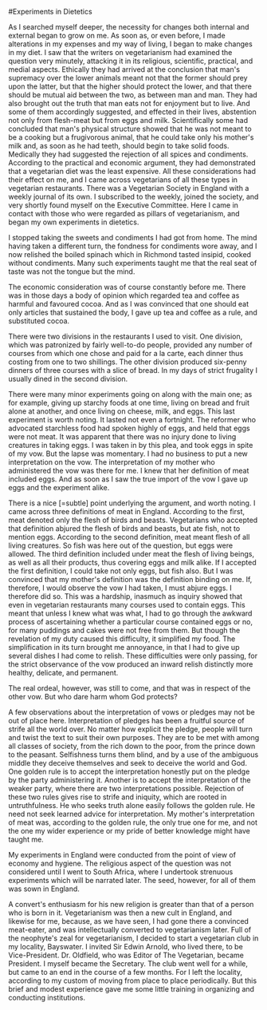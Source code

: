 #Experiments in Dietetics

As I searched myself deeper, the necessity for changes both internal and external began to grow on me. As soon as, or even before, I made alterations in my expenses and my way of living, I began to make changes in my diet. I saw that the writers on vegetarianism had examined the question very minutely, attacking it in its religious, scientific, practical, and medial aspects. Ethically they had arrived at the conclusion that man's supremacy over the lower animals meant not that the former should prey upon the latter, but that the higher should protect the lower, and that there should be mutual aid between the two, as between man and man. They had also brought out the truth that man eats not for enjoyment but to live. And some of them accordingly suggested, and effected in their lives, abstention not only from flesh-meat but from eggs and milk. Scientifically some had concluded that man's physical structure showed that he was not meant to be a cooking but a frugivorous animal, that he could take only his mother's milk and, as soon as he had teeth, should begin to take solid foods. Medically they had suggested the rejection of all spices and condiments. According to the practical and economic argument, they had demonstrated that a vegetarian diet was the least expensive. All these considerations had their effect on me, and I came across vegetarians of all these types in vegetarian restaurants. There was a Vegetarian Society in England with a weekly journal of its own. I subscribed to the weekly, joined the society, and very shortly found myself on the Executive Committee. Here I came in contact with those who were regarded as pillars of vegetarianism, and began my own experiments in dietetics.

I stopped taking the sweets and condiments I had got from home. The mind having taken a different turn, the fondness for condiments wore away, and I now relished the boiled spinach which in Richmond tasted insipid, cooked without condiments. Many such experiments taught me that the real seat of taste was not the tongue but the mind.

The economic consideration was of course constantly before me. There was in those days a body of opinion which regarded tea and coffee as harmful and favoured cocoa. And as I was convinced that one should eat only articles that sustained the body, I gave up tea and coffee as a rule, and substituted cocoa.

There were two divisions in the restaurants I used to visit. One division, which was patronized by fairly well-to-do people, provided any number of courses from which one chose and paid for a la carte, each dinner thus costing from one to two shillings. The other division produced six-penny dinners of three courses with a slice of bread. In my days of strict frugality I usually dined in the second division.

There were many minor experiments going on along with the main one; as for example, giving up starchy foods at one time, living on bread and fruit alone at another, and once living on cheese, milk, and eggs. This last experiment is worth noting. It lasted not even a fortnight. The reformer who advocated starchless food had spoken highly of eggs, and held that eggs were not meat. It was apparent that there was no injury done to living creatures in taking eggs. I was taken in by this plea, and took eggs in spite of my vow. But the lapse was momentary. I had no business to put a new interpretation on the vow. The interpretation of my mother who administered the vow was there for me. I knew that her definition of meat included eggs. And as soon as I saw the true import of the vow I gave up eggs and the experiment alike.

There is a nice [=subtle] point underlying the argument, and worth noting. I came across three definitions of meat in England. According to the first, meat denoted only the flesh of birds and beasts. Vegetarians who accepted that definition abjured the flesh of birds and beasts, but ate fish, not to mention eggs. According to the second definition, meat meant flesh of all living creatures. So fish was here out of the question, but eggs were allowed. The third definition included under meat the flesh of living beings, as well as all their products, thus covering eggs and milk alike. If I accepted the first definition, I could take not only eggs, but fish also. But I was convinced that my mother's definition was the definition binding on me. If, therefore, I would observe the vow I had taken, I must abjure eggs. I therefore did so. This was a hardship, inasmuch as inquiry showed that even in vegetarian restaurants many courses used to contain eggs. This meant that unless I knew what was what, I had to go through the awkward process of ascertaining whether a particular course contained eggs or no, for many puddings and cakes were not free from them. But though the revelation of my duty caused this difficulty, it simplified my food. The simplification in its turn brought me annoyance, in that I had to give up several dishes I had come to relish. These difficulties were only passing, for the strict observance of the vow produced an inward relish distinctly more healthy, delicate, and permanent.

The real ordeal, however, was still to come, and that was in respect of the other vow. But who dare harm whom God protects?

A few observations about the interpretation of vows or pledges may not be out of place here. Interpretation of pledges has been a fruitful source of strife all the world over. No matter how explicit the pledge, people will turn and twist the text to suit their own purposes. They are to be met with among all classes of society, from the rich down to the poor, from the prince down to the peasant. Selfishness turns them blind, and by a use of the ambiguous middle they deceive themselves and seek to deceive the world and God. One golden rule is to accept the interpretation honestly put on the pledge by the party administering it. Another is to accept the interpretation of the weaker party, where there are two interpretations possible. Rejection of these two rules gives rise to strife and iniquity, which are rooted in untruthfulness. He who seeks truth alone easily follows the golden rule. He need not seek learned advice for interpretation. My mother's interpretation of meat was, according to the golden rule, the only true one for me, and not the one my wider experience or my pride of better knowledge might have taught me.

My experiments in England were conducted from the point of view of economy and hygiene. The religious aspect of the question was not considered until I went to South Africa, where I undertook strenuous experiments which will be narrated later. The seed, however, for all of them was sown in England.

A convert's enthusiasm for his new religion is greater than that of a person who is born in it. Vegetarianism was then a new cult in England, and likewise for me, because, as we have seen, I had gone there a convinced meat-eater, and was intellectually converted to vegetarianism later. Full of the neophyte's zeal for vegetarianism, I decided to start a vegetarian club in my locality, Bayswater. I invited Sir Edwin Arnold, who lived there, to be Vice-President. Dr. Oldfield, who was Editor of The Vegetarian, became President. I myself became the Secretary. The club went well for a while, but came to an end in the course of a few months. For I left the locality, according to my custom of moving from place to place periodically. But this brief and modest experience gave me some little training in organizing and conducting institutions. 
